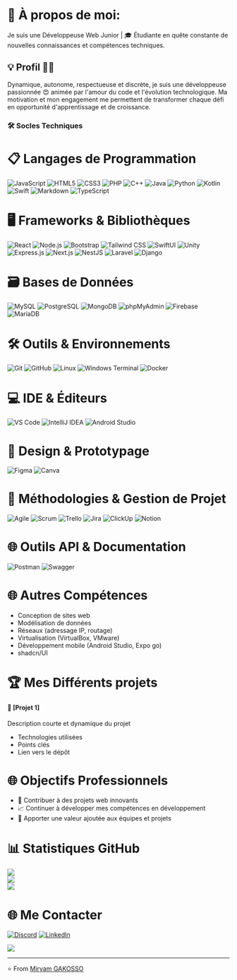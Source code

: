 # 💫 À propos de moi:
Je suis une Développeuse Web Junior | 🎓 Étudiante en quête constante de nouvelles connaissances et compétences techniques.

## 💡 Profil ​👩‍🦱
Dynamique, autonome, respectueuse et discrète, je suis une développeuse passionnée 😍 animée par l'amour du code et l'évolution technologique. 
Ma motivation et mon engagement me permettent de transformer chaque défi en opportunité d'apprentissage et de croissance.

### 🛠️ Socles Techniques

# 📋 Langages de Programmation
![JavaScript](https://img.shields.io/badge/JavaScript-F7DF1E?style=for-the-badge&logo=javascript&logoColor=black)
![HTML5](https://img.shields.io/badge/HTML5-E34F26?style=for-the-badge&logo=html5&logoColor=white)
![CSS3](https://img.shields.io/badge/CSS3-1572B6?style=for-the-badge&logo=css3&logoColor=white)
![PHP](https://img.shields.io/badge/PHP-777BB4?style=for-the-badge&logo=php&logoColor=white)
![C++](https://img.shields.io/badge/C++-00599C?style=for-the-badge&logo=cplusplus&logoColor=white)
![Java](https://img.shields.io/badge/Java-ED8B00?style=for-the-badge&logo=java&logoColor=white)
![Python](https://img.shields.io/badge/Python-3776AB?style=for-the-badge&logo=python&logoColor=white)
![Kotlin](https://img.shields.io/badge/Kotlin-0095D5?style=for-the-badge&logo=kotlin&logoColor=white)
![Swift](https://img.shields.io/badge/Swift-FA7343?style=for-the-badge&logo=swift&logoColor=white)
![Markdown](https://img.shields.io/badge/Markdown-000000?style=for-the-badge&logo=markdown&logoColor=white)
![TypeScript](https://img.shields.io/badge/TypeScript-007ACC?style=for-the-badge&logo=typescript&logoColor=white)

# 🖥️ Frameworks & Bibliothèques
![React](https://img.shields.io/badge/React-20232A?style=for-the-badge&logo=react&logoColor=61DAFB)
![Node.js](https://img.shields.io/badge/Node.js-43853D?style=for-the-badge&logo=node.js&logoColor=white)
![Bootstrap](https://img.shields.io/badge/Bootstrap-563D7C?style=for-the-badge&logo=bootstrap&logoColor=white)
![Tailwind CSS](https://img.shields.io/badge/Tailwind_CSS-38B2AC?style=for-the-badge&logo=tailwind-css&logoColor=white)
![SwiftUI](https://img.shields.io/badge/SwiftUI-007ACC?style=for-the-badge&logo=swift&logoColor=white)
![Unity](https://img.shields.io/badge/Unity-100000?style=for-the-badge&logo=unity&logoColor=white)
![Express.js](https://img.shields.io/badge/Express.js-404d59?style=for-the-badge&logo=express&logoColor=61DAFB)
![Next.js](https://img.shields.io/badge/Next.js-black?style=for-the-badge&logo=next.js&logoColor=white)
![NestJS](https://img.shields.io/badge/NestJS-E0234E?style=for-the-badge&logo=nestjs&logoColor=white)
![Laravel](https://img.shields.io/badge/Laravel-FF2D20?style=for-the-badge&logo=laravel&logoColor=white)
![Django](https://img.shields.io/badge/Django-092E20?style=for-the-badge&logo=django&logoColor=white)

# 🗃️ Bases de Données
![MySQL](https://img.shields.io/badge/MySQL-4479A1?style=for-the-badge&logo=mysql&logoColor=white)
![PostgreSQL](https://img.shields.io/badge/PostgreSQL-316192?style=for-the-badge&logo=postgresql&logoColor=white)
![MongoDB](https://img.shields.io/badge/MongoDB-4EA94B?style=for-the-badge&logo=mongodb&logoColor=white)
![phpMyAdmin](https://img.shields.io/badge/phpMyAdmin-F69E42?style=for-the-badge&logo=phpmyadmin&logoColor=white)
![Firebase](https://img.shields.io/badge/Firebase-039BE5?style=for-the-badge&logo=firebase&logoColor=white)
![MariaDB](https://img.shields.io/badge/MariaDB-003545?style=for-the-badge&logo=mariadb&logoColor=white)

# 🛠️ Outils & Environnements
![Git](https://img.shields.io/badge/Git-F05033?style=for-the-badge&logo=git&logoColor=white)
![GitHub](https://img.shields.io/badge/GitHub-100000?style=for-the-badge&logo=github&logoColor=white)
![Linux](https://img.shields.io/badge/Linux-FCC624?style=for-the-badge&logo=linux&logoColor=black)
![Windows Terminal](https://img.shields.io/badge/Windows%20Terminal-4D4D4D?style=for-the-badge&logo=windows-terminal&logoColor=white)
![Docker](https://img.shields.io/badge/Docker-2CA5E0?style=for-the-badge&logo=docker&logoColor=white)

# 💻 IDE & Éditeurs
![VS Code](https://img.shields.io/badge/Visual_Studio_Code-0078D4?style=for-the-badge&logo=visual%20studio%20code&logoColor=white)
![IntelliJ IDEA](https://img.shields.io/badge/IntelliJ_IDEA-000000?style=for-the-badge&logo=intellij-idea&logoColor=white)
![Android Studio](https://img.shields.io/badge/Android_Studio-3DDC84?style=for-the-badge&logo=android-studio&logoColor=white)

# 🎨 Design & Prototypage
![Figma](https://img.shields.io/badge/Figma-F24E1E?style=for-the-badge&logo=figma&logoColor=white)
![Canva](https://img.shields.io/badge/Canva-00C4CC?style=for-the-badge&logo=Canva&logoColor=white)

# 🔧 Méthodologies & Gestion de Projet
![Agile](https://img.shields.io/badge/Agile-007ACC?style=for-the-badge&logo=agile&logoColor=white)
![Scrum](https://img.shields.io/badge/Scrum-2C8EBB?style=for-the-badge&logo=scrum&logoColor=white)
![Trello](https://img.shields.io/badge/Trello-0052CC?style=for-the-badge&logo=trello&logoColor=white)
![Jira](https://img.shields.io/badge/Jira-0052CC?style=for-the-badge&logo=jira&logoColor=white)
![ClickUp](https://img.shields.io/badge/ClickUp-7B68EE?style=for-the-badge&logo=clickup&logoColor=white)
![Notion](https://img.shields.io/badge/Notion-000000?style=for-the-badge&logo=notion&logoColor=white)

# 🌐 Outils API & Documentation
![Postman](https://img.shields.io/badge/Postman-FF6C37?style=for-the-badge&logo=postman&logoColor=white)
![Swagger](https://img.shields.io/badge/Swagger-85EA2D?style=for-the-badge&logo=swagger&logoColor=black)

# 🌐 Autres Compétences
- Conception de sites web
- Modélisation de données
- Réseaux (adressage IP, routage)
- Virtualisation (VirtualBox, VMware)
- Développement mobile (Android Studio, Expo go)
- shadcn/UI

# 🏆 Mes Différents projets
#### 🌟 [Projet 1]
Description courte et dynamique du projet
- Technologies utilisées
- Points clés
- Lien vers le dépôt

# 🌐 Objectifs Professionnels
- 🚀 Contribuer à des projets web innovants
- 📈 Continuer à développer mes compétences en développement
- 🤝 Apporter une valeur ajoutée aux équipes et projets

# 📊 Statistiques GitHub
![](https://github-readme-stats.vercel.app/api?username=MiryaGAK&theme=blue_navy&hide_border=false&include_all_commits=false&count_private=true)<br/>
![](https://nirzak-streak-stats.vercel.app/?user=MiryaGAK&theme=blue_navy&hide_border=false)<br/>
![](https://github-readme-stats.vercel.app/api/top-langs/?username=MiryaGAK&theme=blue_navy&hide_border=false&include_all_commits=false&count_private=true&layout=compact)

# 🌐 Me Contacter
[![Discord](https://img.shields.io/badge/Discord-%237289DA.svg?logo=discord&logoColor=white)](https://discord.gg/NinaPeige (h3m3r4)) 
[![LinkedIn](https://img.shields.io/badge/LinkedIn-%230077B5.svg?logo=linkedin&logoColor=white)](https://linkedin.com/in/miryam-gakosso) 


![](https://quotes-github-readme.vercel.app/api?type=horizontal&theme=merko)

---
⭐️ From [Miryam GAKOSSO](https://github.com/h3m3r4)

